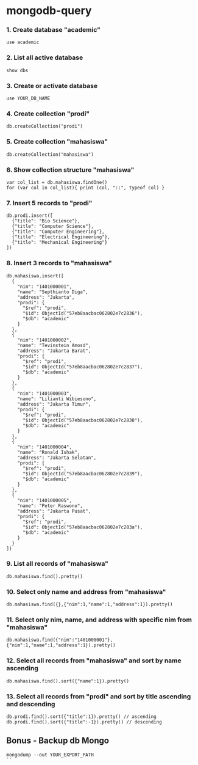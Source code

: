 # mongodb-query

### 1. Create database "academic"

```
use academic
```

### 2. List all active database

```
show dbs
```

### 3. Create or activate database

```
use YOUR_DB_NAME
```

### 4. Create collection "prodi"

```
db.createCollection("prodi")
```

### 5. Create collection "mahasiswa"

```
db.createCollection("mahasiswa")
```

### 6. Show collection structure "mahasiswa"

```
var col_list = db.mahasiswa.findOne()
for (var col in col_list){ print (col, "::", typeof col) }
```

### 7. Insert 5 records to "prodi"

```
db.prodi.insert([
  {"title": "Bio Science"},
  {"title": "Computer Science"},
  {"title": "Computer Engineering"},
  {"title": "Electrical Engineering"},
  {"title": "Mechanical Engineering"}
])
```

### 8. Insert 3 records to "mahasiswa"

```
db.mahasiswa.insert([
  {
    "nim": "1401000001",
    "name": "Septhianto Diga",
    "address": "Jakarta",
    "prodi": {
      "$ref": "prodi",
      "$id": ObjectId("57eb8aacbac062802e7c2836"),
      "$db": "academic"
    }
  },
  {
    "nim": "1401000002",
    "name": "Tevinstein Amosd",
    "address": "Jakarta Barat",
    "prodi": {
      "$ref": "prodi",
      "$id": ObjectId("57eb8aacbac062802e7c2837"),
      "$db": "academic"
    }
  },
  {
    "nim": "1401000003",
    "name": "Lilianti Wibiesono",
    "address": "Jakarta Timur",
    "prodi": {
      "$ref": "prodi",
      "$id": ObjectId("57eb8aacbac062802e7c2838"),
      "$db": "academic"
    }
  },
  {
    "nim": "1401000004",
    "name": "Ronald Ishak",
    "address": "Jakarta Selatan",
    "prodi": {
      "$ref": "prodi",
      "$id": ObjectId("57eb8aacbac062802e7c2839"),
      "$db": "academic"
    }
  },
  {
    "nim": "1401000005",
    "name": "Peter Raswono",
    "address": "Jakarta Pusat",
    "prodi": {
      "$ref": "prodi",
      "$id": ObjectId("57eb8aacbac062802e7c283a"),
      "$db": "academic"
    }
  }
])
```

### 9. List all records of "mahasiswa"

```
db.mahasiswa.find().pretty()
```

### 10. Select only name and address from "mahasiswa"

```
db.mahasiswa.find({},{"nim":1,"name":1,"address":1}).pretty()
```

### 11. Select only nim, name, and address with specific nim from "mahasiswa"

```
db.mahasiswa.find({"nim":"1401000001"},{"nim":1,"name":1,"address":1}).pretty()
```

### 12. Select all records from "mahasiswa" and sort by name ascending

```
db.mahasiswa.find().sort({"name":1}).pretty()
```

### 13. Select all records from "prodi" and sort by title ascending and descending

```
db.prodi.find().sort({"title":1}).pretty() // ascending
db.prodi.find().sort({"title":-1}).pretty() // descending
```

## Bonus - Backup db Mongo

```
mongodump --out YOUR_EXPORT_PATH
``

